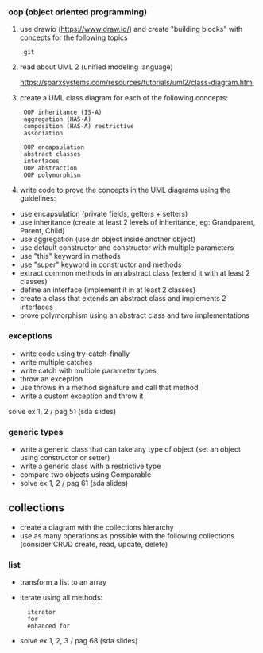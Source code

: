 ### oop (object oriented programming)
1. use drawio (https://www.draw.io/) and create "building blocks" with concepts for the following topics

        git

2. read about UML 2 (unified modeling language) 
        
     https://sparxsystems.com/resources/tutorials/uml2/class-diagram.html

3. create a UML class diagram for each of the following concepts:

        OOP inheritance (IS-A)
        aggregation (HAS-A) 
        composition (HAS-A) restrictive
        association
        
        OOP encapsulation
        abstract classes
        interfaces
        OOP abstraction
        OOP polymorphism
        
4. write code to prove the concepts in the UML diagrams using the guidelines:

- use encapsulation (private fields, getters + setters)
- use inheritance (create at least 2 levels of inheritance, eg: Grandparent, Parent, Child)
- use aggregation (use an object inside another object)
- use default constructor and constructor with multiple parameters
- use "this" keyword in methods
- use "super" keyword in constructor and methods
- extract common methods in an abstract class (extend it with at least 2 classes)
- define an interface (implement it in at least 2 classes)
- create a class that extends an abstract class and implements 2 interfaces
- prove polymorphism using an abstract class and two implementations

### exceptions

- write code using try-catch-finally
- write multiple catches
- write catch with multiple parameter types
- throw an exception
- use throws in a method signature and call that method
- write a custom exception and throw it

solve ex 1, 2 / pag 51 (sda slides)

### generic types

- write a generic class that can take any type of object (set an object using constructor or setter)
- write a generic class with a restrictive type
- compare two objects using Comparable
- solve ex 1, 2 / pag 61 (sda slides)

## collections

- create a diagram with the collections hierarchy
- use as many operations as possible with the following collections 
(consider CRUD create, read, update, delete)

### list
- transform a list to an array
- iterate using all methods:
        
        iterator
        for
        enhanced for

- solve ex 1, 2, 3  / pag 68 (sda slides)
 